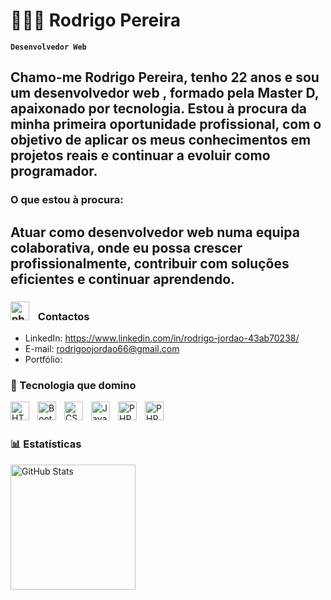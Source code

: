 # 👩🏻‍💻 Rodrigo Pereira

**`Desenvolvedor Web`**

Chamo-me Rodrigo Pereira, tenho 22 anos e sou um desenvolvedor web , formado pela Master D, apaixonado por tecnologia. Estou à procura da minha primeira oportunidade profissional, com o objetivo de aplicar os meus conhecimentos em projetos reais e continuar a evoluir como programador.
---
### O que estou à procura:
Atuar como desenvolvedor web  numa equipa colaborativa, onde eu possa crescer profissionalmente, contribuir com soluções eficientes e continuar aprendendo.
---
### <img aling="left" width="30px" style="padding-right: 10px;"   src="https://img.icons8.com/glyph-neue/64/4D4D4D/phone-disconnected.png" alt="phone-disconnected"/> Contactos
- LinkedIn: https://www.linkedin.com/in/rodrigo-jordao-43ab70238/
- E-mail: rodrigoojordao66@gmail.com
- Portfólio:


### 🤖 Tecnologia que domino

<img 
    align="left" 
    alt="HTML"
    title="HTML" 
    width="30px" 
    style="padding-right: 10px;" 
    src="https://cdn.jsdelivr.net/gh/devicons/devicon@latest/icons/html5/html5-original.svg" 
/>
<img 
    align="left" 
    alt="Bootstrap"
    title="Bootstrap" 
    width="30px" 
    style="padding-right: 10px;" 
    src="https://cdn.jsdelivr.net/gh/devicons/devicon@latest/icons/bootstrap/bootstrap-original.svg" 
/>
<img 
    align="left" 
    alt="CSS" 
    title="CSS"
    width="30px" 
    style="padding-right: 10px;" 
    src="https://cdn.jsdelivr.net/gh/devicons/devicon@latest/icons/css3/css3-original.svg" 
/>
<img 
    align="left" 
    alt="JavaScript" 
    title="JavaScript"
    width="30px" 
    style="padding-right: 10px;" 
    src="https://cdn.jsdelivr.net/gh/devicons/devicon@latest/icons/javascript/javascript-original.svg" 
/>

<img 
    align="left" 
    alt="PHP" 
    title="PHP"
    width="30px" 
    style="padding-right: 10px;" 
    src="https://cdn.jsdelivr.net/gh/devicons/devicon@latest/icons/php/php-original.svg" 
/>
<img 
align="left" 
    alt="PHP" 
    title="PHP"
    width="30px" 
    style="padding-right: 10px;"
src="https://cdn.jsdelivr.net/gh/devicons/devicon@latest/icons/mysql/mysql-original-wordmark.svg" />
<br/>
<br/>

### 📊 Estatísticas

<p>


<img 
      align="left" 
      alt="GitHub Stats" 
      height="200" 
      src="https://github-readme-stats.vercel.app/api/top-langs/?username=larissakich&theme=tokyonight&layout=compact&custom_title=Tecnologias&langs_count=9" 
  />

</p>
